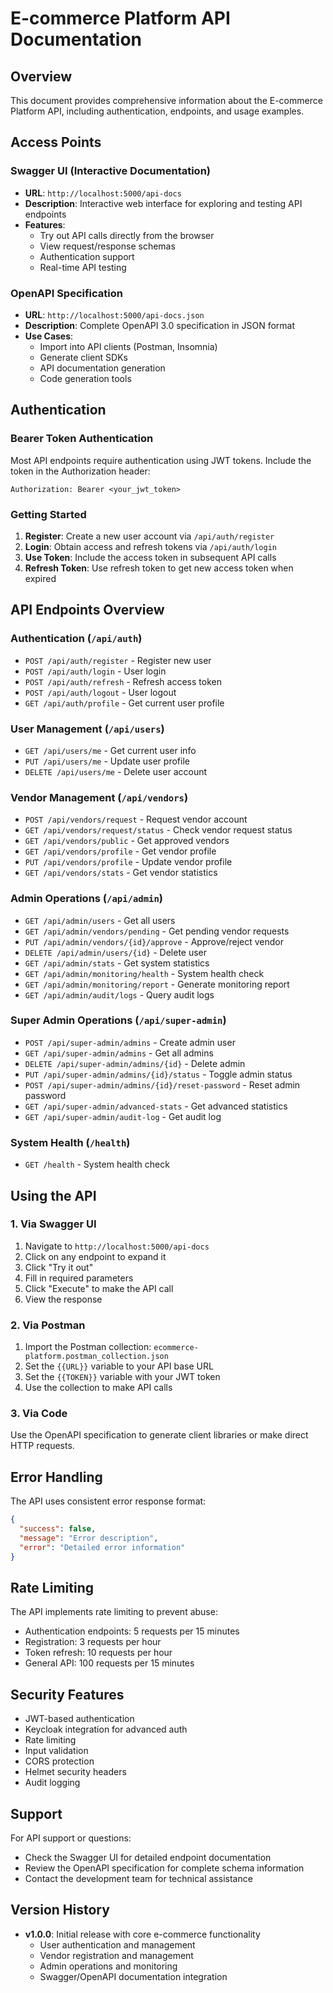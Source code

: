 # E-commerce Platform API Documentation

## Overview
This document provides comprehensive information about the E-commerce Platform API, including authentication, endpoints, and usage examples.

## Access Points

### Swagger UI (Interactive Documentation)
- **URL**: `http://localhost:5000/api-docs`
- **Description**: Interactive web interface for exploring and testing API endpoints
- **Features**:
  - Try out API calls directly from the browser
  - View request/response schemas
  - Authentication support
  - Real-time API testing

### OpenAPI Specification
- **URL**: `http://localhost:5000/api-docs.json`
- **Description**: Complete OpenAPI 3.0 specification in JSON format
- **Use Cases**:
  - Import into API clients (Postman, Insomnia)
  - Generate client SDKs
  - API documentation generation
  - Code generation tools

## Authentication

### Bearer Token Authentication
Most API endpoints require authentication using JWT tokens. Include the token in the Authorization header:

```
Authorization: Bearer <your_jwt_token>
```

### Getting Started
1. **Register**: Create a new user account via `/api/auth/register`
2. **Login**: Obtain access and refresh tokens via `/api/auth/login`
3. **Use Token**: Include the access token in subsequent API calls
4. **Refresh Token**: Use refresh token to get new access token when expired

## API Endpoints Overview

### Authentication (`/api/auth`)
- `POST /api/auth/register` - Register new user
- `POST /api/auth/login` - User login
- `POST /api/auth/refresh` - Refresh access token
- `POST /api/auth/logout` - User logout
- `GET /api/auth/profile` - Get current user profile

### User Management (`/api/users`)
- `GET /api/users/me` - Get current user info
- `PUT /api/users/me` - Update user profile
- `DELETE /api/users/me` - Delete user account

### Vendor Management (`/api/vendors`)
- `POST /api/vendors/request` - Request vendor account
- `GET /api/vendors/request/status` - Check vendor request status
- `GET /api/vendors/public` - Get approved vendors
- `GET /api/vendors/profile` - Get vendor profile
- `PUT /api/vendors/profile` - Update vendor profile
- `GET /api/vendors/stats` - Get vendor statistics

### Admin Operations (`/api/admin`)
- `GET /api/admin/users` - Get all users
- `GET /api/admin/vendors/pending` - Get pending vendor requests
- `PUT /api/admin/vendors/{id}/approve` - Approve/reject vendor
- `DELETE /api/admin/users/{id}` - Delete user
- `GET /api/admin/stats` - Get system statistics
- `GET /api/admin/monitoring/health` - System health check
- `GET /api/admin/monitoring/report` - Generate monitoring report
- `GET /api/admin/audit/logs` - Query audit logs

### Super Admin Operations (`/api/super-admin`)
- `POST /api/super-admin/admins` - Create admin user
- `GET /api/super-admin/admins` - Get all admins
- `DELETE /api/super-admin/admins/{id}` - Delete admin
- `PUT /api/super-admin/admins/{id}/status` - Toggle admin status
- `POST /api/super-admin/admins/{id}/reset-password` - Reset admin password
- `GET /api/super-admin/advanced-stats` - Get advanced statistics
- `GET /api/super-admin/audit-log` - Get audit log

### System Health (`/health`)
- `GET /health` - System health check

## Using the API

### 1. Via Swagger UI
1. Navigate to `http://localhost:5000/api-docs`
2. Click on any endpoint to expand it
3. Click "Try it out"
4. Fill in required parameters
5. Click "Execute" to make the API call
6. View the response

### 2. Via Postman
1. Import the Postman collection: `ecommerce-platform.postman_collection.json`
2. Set the `{{URL}}` variable to your API base URL
3. Set the `{{TOKEN}}` variable with your JWT token
4. Use the collection to make API calls

### 3. Via Code
Use the OpenAPI specification to generate client libraries or make direct HTTP requests.

## Error Handling

The API uses consistent error response format:

```json
{
  "success": false,
  "message": "Error description",
  "error": "Detailed error information"
}
```

## Rate Limiting

The API implements rate limiting to prevent abuse:
- Authentication endpoints: 5 requests per 15 minutes
- Registration: 3 requests per hour
- Token refresh: 10 requests per hour
- General API: 100 requests per 15 minutes

## Security Features

- JWT-based authentication
- Keycloak integration for advanced auth
- Rate limiting
- Input validation
- CORS protection
- Helmet security headers
- Audit logging

## Support

For API support or questions:
- Check the Swagger UI for detailed endpoint documentation
- Review the OpenAPI specification for complete schema information
- Contact the development team for technical assistance

## Version History

- **v1.0.0**: Initial release with core e-commerce functionality
  - User authentication and management
  - Vendor registration and management
  - Admin operations and monitoring
  - Swagger/OpenAPI documentation integration
